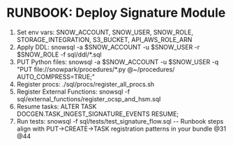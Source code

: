 # RUNBOOK: Deploy Signature Module
1) Set env vars: SNOW_ACCOUNT, SNOW_USER, SNOW_ROLE, STORAGE_INTEGRATION, S3_BUCKET, API_AWS_ROLE_ARN
2) Apply DDL: snowsql -a $SNOW_ACCOUNT -u $SNOW_USER -r $SNOW_ROLE -f sql/ddl/*.sql
3) PUT Python files: snowsql -a $SNOW_ACCOUNT -u $SNOW_USER -q "PUT file://snowpark/procedures/*.py @~/procedures/ AUTO_COMPRESS=TRUE;"
4) Register procs: ./sql/procs/register_all_procs.sh
5) Register External Functions: snowsql -f sql/external_functions/register_ocsp_and_hsm.sql
6) Resume tasks: ALTER TASK DOCGEN.TASK_INGEST_SIGNATURE_EVENTS RESUME;
7) Run tests: snowsql -f sql/tests/test_signature_flow.sql
-- Runbook steps align with PUT->CREATE->TASK registration patterns in your bundle @31 @44

